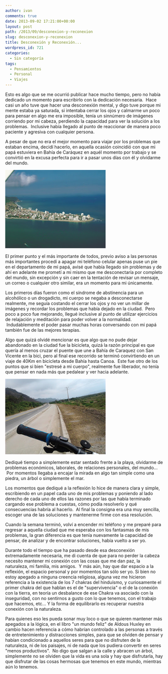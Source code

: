```yaml
---
author: ivan
comments: true
date: 2013-09-02 17:21:00+00:00
layout: post
path: /2013/09/desconexion-y-reconexion
slug: desconexion-y-reconexion
title: Desconexión y Reconexión...
wordpress_id: 721
categories:
  - Sin categoría
tags:
  - Pensamientos
  - Personal
  - Viajes
---
```


Esto es algo que se me ocurrió publicar hace mucho tiempo, pero no había dedicado un momento para escribirlo con la dedicación necesaria.  Hace casi un año tuve que hacer una desconexión mental, y digo tuve porque mi mente estaba ya saturada, si intentaba cerrar los ojos y calmarme un poco para pensar en algo me era imposible, tenía un sinnúmero de imágenes corriendo por mi cabeza, perdiendo la capacidad para ver la solución a los problemas.  Inclusive había llegado al punto de reaccionar de manera poco paciente y agresiva con cualquier persona.

A pesar de que no era el mejor momento para viajar por los problemas que estaban encima, decidí hacerlo, en aquella ocasión coincidió con que mi papá estuviera en Bahía de Caráquez en aquél momento por trabajo y se convirtió en la excusa perfecta para ir a pasar unos días con él y olvidarme del mundo.

![Bahía de Caraques](./Bahia-de-Caraquez1-1.jpg "Bahía de Caraquez")

El primer punto y el más importante de todos, previo aviso a las personas más importantes procedí a apagar mi teléfono celular apenas puse un pie en el departamento de mi papá, avisé que había llegado sin problemas y de ahí en adelante me prometí a mi mismo que me desconectaría por completo del mundo, sin excepción y sin caer en la tentación de revisar un mensaje, un correo o cualquier otro similar, era un momento para mi únicamente.

Los primeros días fueron como el síndrome de abstinencia para un alcohólico o un drogadicto, mi cuerpo se negaba a desconectarse realmente, me seguía costando el cerrar los ojos y no ver un millar de imágenes y recordar los problemas que había dejado en la ciudad.  Pero poco a poco fue mejorando, llegué inclusive al punto de utilizar ejercicios de relajación y meditación para poder volver a la normalidad.  Indudablemente el poder pasar muchas horas conversando con mi papá también fue de las mejores terapias.

Algo que quizá olvidé mencionar es que algo que no pude dejar abandonado en la ciudad fue la bicicleta, quizá la razón principal es que quería al menos cruzar el puente que une a Bahía de Caraquez con San Vicente en la bici, pero al final ese recorrido se terminó convirtiendo en un viaje de 40Km en bicicleta desde Bahía hasta Canoa.  Este fue otro de los puntos que si bien "estresé a mi cuerpo", realmente fue liberador, no tenía que pensar en nada más que pedalear y ver hacia adelante.

![Mi bici en la ciclovía de Bahía a Canoa](./bici_ciclovia-1.jpg "Mi bici en la ciclovía de Bahía a Canoa")

Dediqué tiempo a simplemente estar sentado frente a la playa, olvidarme de problemas económicos, laborales, de relaciones personales, del mundo...  Por momentos llegaba a encajar la mirada en algo tan simple como una piedra, un árbol o simplemente el mar.

Los momentos que dediqué a la reflexión lo hice de manera clara y simple, escribiendo en un papel cada uno de mis problemas y poniendo al lado derecho de cada uno de ellos las razones por las que había terminado cargando ese problema a cuestas, cómo podía resolverlo y qué consecuencias habría al hacerlo.  Al final la consigna era una muy sencilla, escoger una de las soluciones y mantenerme firme con esa resolución.

Cuando la semana terminó, volví a encender mi teléfono y me preparé para regresar a aquella ciudad que me esperaba con los fantasmas de mis problemas, la gran diferencia es que tenía nuevamente la capacidad de pensar, de analizar y de encontrar soluciones, había vuelto a ser yo.

Durante todo el tiempo que ha pasado desde esa desconexión extremadamente necesaria, me di cuenta de que para no perder la cabeza necesito mantener mi conexión con las cosas que me dan paz, la naturaleza, mi familia, mis amigos.  Y más aún, hay que dar espacio a la reflexión, el espacio personal y por momentos tan sólo ser yo.  Si bien no estoy apegado a ninguna creencia religiosa, alguna vez me hicieron referencia a la existencia de los 7 chakras del hinduísmo, y curiosamente el primer chakra del que hablan es el de "supervivencia" o el de la conexión con la tierra, en teoría un desbalance de ese Chakra va asociado con la inseguridad, con no sentirnos a gusto con lo que tenemos, con el trabajo que hacemos, etc... Y la forma de equilibrarlo es recuperar nuestra conexión con la naturaleza.

Para quienes eso les pueda sonar muy loco o que se quieren mantener más apegados a la lógica, en el libro "un mundo feliz" de Aldous Huxley en cambio hacen referencia a cómo habrían controlado a las personas a través de entretenimiento y distracciones simples, para que se olviden de pensar y habían condicionado a aquellos seres para que no disfruten de la naturaleza, ni de los paisajes, ni de nada que los pudiera convertir en seres "menos productivos".  No digo que salgan a la calle y abracen un árbol, simplemente no se olviden que la vida es una sola y hay que disfrutarla, hay que disfrutar de las cosas hermosas que tenemos en este mundo, mientras aún lo tenemos.
